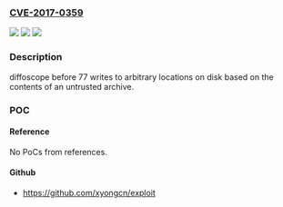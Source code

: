 ### [CVE-2017-0359](https://cve.mitre.org/cgi-bin/cvename.cgi?name=CVE-2017-0359)
![](https://img.shields.io/static/v1?label=Product&message=diffoscope&color=blue)
![](https://img.shields.io/static/v1?label=Version&message=n%2Fa&color=blue)
![](https://img.shields.io/static/v1?label=Vulnerability&message=writes%20to%20arbitrary%20locations&color=brighgreen)

### Description

diffoscope before 77 writes to arbitrary locations on disk based on the contents of an untrusted archive.

### POC

#### Reference
No PoCs from references.

#### Github
- https://github.com/xyongcn/exploit

